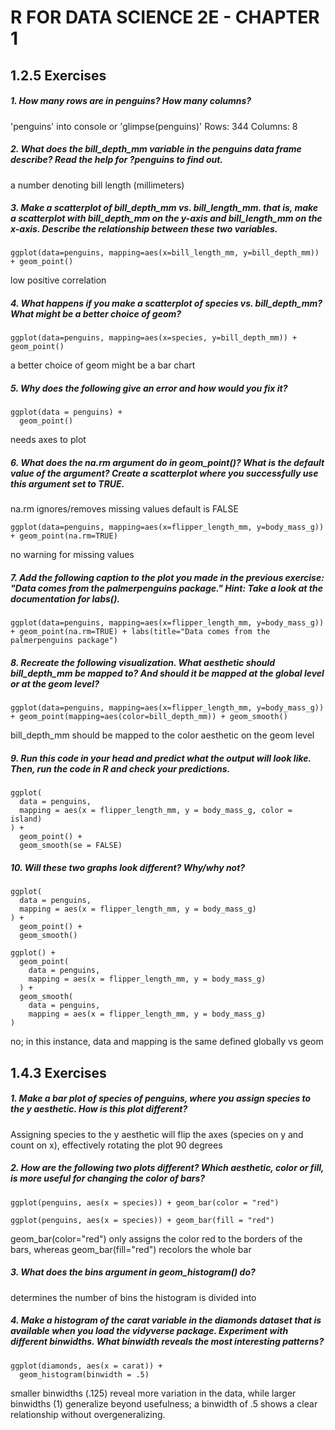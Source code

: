 # R FOR DATA SCIENCE 2E - CHAPTER 1 

## 1.2.5 Exercises

##### 1. How many rows are in penguins? How many columns?
'penguins' into console or 'glimpse(penguins)'
Rows: 344
Columns: 8

##### 2. What does the bill_depth_mm variable in the penguins data frame describe? Read the help for ?penguins to find out.
a number denoting bill length (millimeters)

##### 3. Make a scatterplot of bill_depth_mm vs. bill_length_mm. that is, make a scatterplot with bill_depth_mm on the y-axis and bill_length_mm on the x-axis. Describe the relationship between these two variables.
```
ggplot(data=penguins, mapping=aes(x=bill_length_mm, y=bill_depth_mm)) + geom_point()
```
low positive correlation

##### 4. What happens if you make a scatterplot of species vs. bill_depth_mm? What might be a better choice of geom?
```
ggplot(data=penguins, mapping=aes(x=species, y=bill_depth_mm)) + geom_point()
```
a better choice of geom might be a bar chart

##### 5. Why does the following give an error and how would you fix it?
```
ggplot(data = penguins) + 
  geom_point()
```
needs axes to plot

##### 6. What does the na.rm argument do in geom_point()? What is the default value of the argument? Create a scatterplot where you successfully use this argument set to TRUE.
na.rm ignores/removes missing values
default is FALSE
```
ggplot(data=penguins, mapping=aes(x=flipper_length_mm, y=body_mass_g)) + geom_point(na.rm=TRUE)
```
no warning for missing values

##### 7. Add the following caption to the plot you made in the previous exercise: "Data comes from the palmerpenguins package." Hint: Take a look at the documentation for labs().
```
ggplot(data=penguins, mapping=aes(x=flipper_length_mm, y=body_mass_g)) + geom_point(na.rm=TRUE) + labs(title="Data comes from the palmerpenguins package")
```

##### 8. Recreate the following visualization. What aesthetic should bill_depth_mm be mapped to? And should it be mapped at the global level or at the geom level?
```
ggplot(data=penguins, mapping=aes(x=flipper_length_mm, y=body_mass_g)) + geom_point(mapping=aes(color=bill_depth_mm)) + geom_smooth()
```
bill_depth_mm should be mapped to the color aesthetic on the geom level

##### 9. Run this code in your head and predict what the output will look like. Then, run the code in R and check your predictions.
```
ggplot(
  data = penguins,
  mapping = aes(x = flipper_length_mm, y = body_mass_g, color = island)
) +
  geom_point() +
  geom_smooth(se = FALSE)
```

##### 10. Will these two graphs look different? Why/why not?
```
ggplot(
  data = penguins,
  mapping = aes(x = flipper_length_mm, y = body_mass_g)
) +
  geom_point() +
  geom_smooth()
```
```
ggplot() +
  geom_point(
    data = penguins,
    mapping = aes(x = flipper_length_mm, y = body_mass_g)
  ) +
  geom_smooth(
    data = penguins,
    mapping = aes(x = flipper_length_mm, y = body_mass_g)
)
```
no; in this instance, data and mapping is the same defined globally vs geom

## 1.4.3 Exercises

##### 1. Make a bar plot of species of penguins, where you assign species to the y aesthetic. How is this plot different?
Assigning species to the y aesthetic will flip the axes (species on y and count on x), effectively rotating the plot 90 degrees

##### 2. How are the following two plots different? Which aesthetic, color or fill, is more useful for changing the color of bars?
```
ggplot(penguins, aes(x = species)) + geom_bar(color = "red")
```
```
ggplot(penguins, aes(x = species)) + geom_bar(fill = "red")
```
geom_bar(color="red") only assigns the color red to the borders of the bars, whereas geom_bar(fill="red") recolors the whole bar

##### 3. What does the bins argument in geom_histogram() do?
determines the number of bins the histogram is divided into

##### 4. Make a histogram of the carat variable in the diamonds dataset that is available when you load the vidyverse package. Experiment with different binwidths. What binwidth reveals the most interesting patterns?
```
ggplot(diamonds, aes(x = carat)) +
  geom_histogram(binwidth = .5)
```
smaller binwidths (.125) reveal more variation in the data, while larger binwidths (1) generalize beyond usefulness; a binwidth of .5 shows a clear relationship without overgeneralizing.
